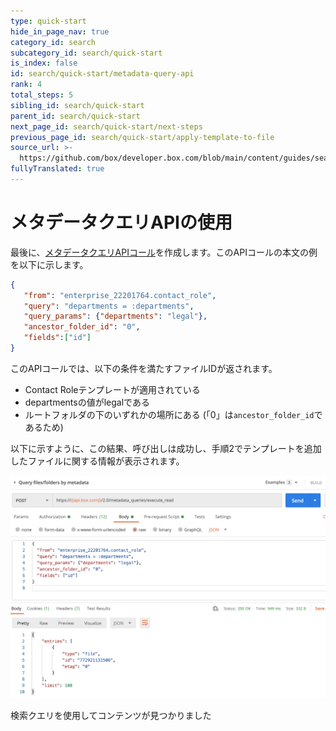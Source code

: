 ```yaml
---
type: quick-start
hide_in_page_nav: true
category_id: search
subcategory_id: search/quick-start
is_index: false
id: search/quick-start/metadata-query-api
rank: 4
total_steps: 5
sibling_id: search/quick-start
parent_id: search/quick-start
next_page_id: search/quick-start/next-steps
previous_page_id: search/quick-start/apply-template-to-file
source_url: >-
  https://github.com/box/developer.box.com/blob/main/content/guides/search/quick-start/4-metadata-query-api.md
fullyTranslated: true
---
```

# メタデータクエリAPIの使用

最後に、[メタデータクエリAPIコール][mq]を作成します。このAPIコールの本文の例を以下に示します。

```json
{
   "from": "enterprise_22201764.contact_role",
   "query": "departments = :departments",
   "query_params": {"departments": "legal"},
   "ancestor_folder_id": "0",
   "fields":["id"]
}

```

このAPIコールでは、以下の条件を満たすファイルIDが返されます。

* Contact Roleテンプレートが適用されている
* departmentsの値がlegalである
* ルートフォルダの下のいずれかの場所にある (「0」は`ancestor_folder_id`であるため)

以下に示すように、この結果、呼び出しは成功し、手順2でテンプレートを追加したファイルに関する情報が表示されます。

<ImageFrame center>

![検索クエリの結果](./images/query-result.png)

</ImageFrame>

<Next>

検索クエリを使用してコンテンツが見つかりました

</Next>

[mq]: e://post-metadata-queries-execute-read/
